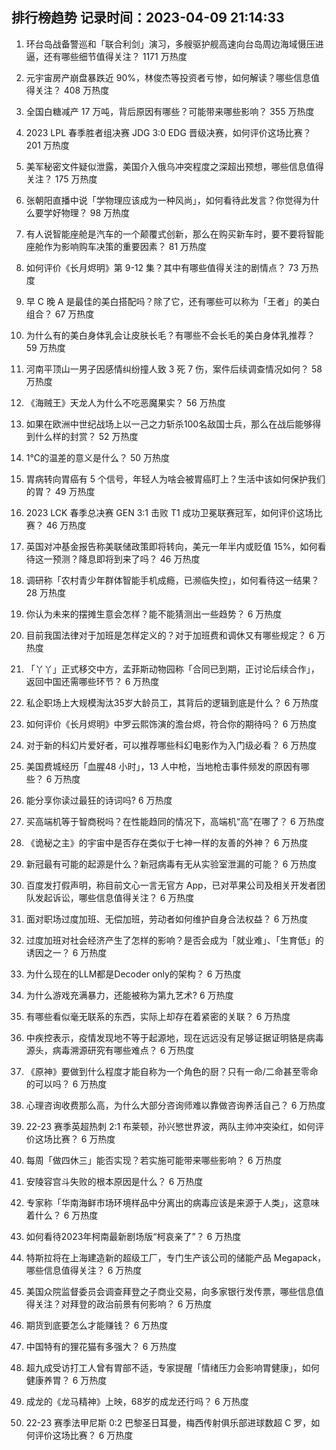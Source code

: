 
## 排行榜趋势 记录时间：2023-04-09 21:14:33
  
  1. 环台岛战备警巡和「联合利剑」演习，多艘驱护舰高速向台岛周边海域慑压进逼，还有哪些细节值得关注？ 1171 万热度
    
  2. 元宇宙房产崩盘暴跌近 90%，林俊杰等投资者亏惨，如何解读？哪些信息值得关注？ 408 万热度
    
  3. 全国白糖减产 17 万吨，背后原因有哪些？可能带来哪些影响？ 355 万热度
    
  4. 2023 LPL 春季胜者组决赛 JDG 3:0 EDG 晋级决赛，如何评价这场比赛？ 201 万热度
    
  5. 美军秘密文件疑似泄露，美国介入俄乌冲突程度之深超出预想，哪些信息值得关注？ 175 万热度
    
  6. 张朝阳直播中说「学物理应该成为一种风尚」，如何看待此发言？你觉得为什么要学好物理？ 98 万热度
    
  7. 有人说智能座舱是汽车的一个颠覆式创新，那么在购买新车时，要不要将智能座舱作为影响购车决策的重要因素？ 81 万热度
    
  8. 如何评价《长月烬明》第 9-12 集？其中有哪些值得关注的剧情点？ 73 万热度
    
  9. 早 C 晚 A 是最佳的美白搭配吗？除了它，还有哪些可以称为「王者」的美白组合？ 67 万热度
    
  10. 为什么有的美白身体乳会让皮肤长毛？有哪些不会长毛的美白身体乳推荐？ 59 万热度
    
  11. 河南平顶山一男子因感情纠纷撞人致 3  死 7 伤，案件后续调查情况如何？ 58 万热度
    
  12. 《海贼王》天龙人为什么不吃恶魔果实？ 56 万热度
    
  13. 如果在欧洲中世纪战场上以一己之力斩杀100名敌国士兵，那么在战后能够得到什么样的封赏？ 52 万热度
    
  14. 1℃的温差的意义是什么？ 50 万热度
    
  15. 胃病转向胃癌有 5 个信号，年轻人为啥会被胃癌盯上？生活中该如何保护我们的胃？ 49 万热度
    
  16. 2023 LCK 春季总决赛 GEN 3:1 击败 T1 成功卫冕联赛冠军，如何评价这场比赛？ 46 万热度
    
  17. 英国对冲基金报告称美联储政策即将转向，美元一年半内或贬值 15%，如何看待这一预测？降息即将到来了吗？ 46 万热度
    
  18. 调研称「农村青少年群体智能手机成瘾，已濒临失控」，如何看待这一结果？ 28 万热度
    
  19. 你认为未来的摆摊生意会怎样？能不能猜测出一些趋势？ 6 万热度
    
  20. 目前我国法律对于加班是怎样定义的？对于加班费和调休又有哪些规定？ 6 万热度
    
  21. 「丫丫」正式移交中方，孟菲斯动物园称「合同已到期，正讨论后续合作」，返回中国还需哪些环节？ 6 万热度
    
  22. 私企职场上大规模淘汰35岁大龄员工，其背后的逻辑到底是什么？ 6 万热度
    
  23. 如何评价《长月烬明》中罗云熙饰演的澹台烬，符合你的期待吗？ 6 万热度
    
  24. 对于新的科幻片爱好者，可以推荐哪些科幻电影作为入门级必看？ 6 万热度
    
  25. 美国费城经历「血腥48 小时」，13 人中枪，当地枪击事件频发的原因有哪些？ 6 万热度
    
  26. 能分享你读过最狂的诗词吗? 6 万热度
    
  27. 买高端机等于智商税吗？在性能趋同的情况下，高端机“高”在哪了？ 6 万热度
    
  28. 《诡秘之主》的宇宙中是否存在类似于七神一样的友善的外神？ 6 万热度
    
  29. 新冠最有可能的起源是什么？新冠病毒有无从实验室泄漏的可能？ 6 万热度
    
  30. 百度发打假声明，称目前文心一言无官方 App，已对苹果公司及相关开发者团队发起诉讼，哪些信息值得关注？ 6 万热度
    
  31. 面对职场过度加班、无偿加班，劳动者如何维护自身合法权益？ 6 万热度
    
  32. 过度加班对社会经济产生了怎样的影响？是否会成为「就业难」、「生育低」的诱因之一？ 6 万热度
    
  33. 为什么现在的LLM都是Decoder only的架构？ 6 万热度
    
  34. 为什么游戏充满暴力，还能被称为第九艺术? 6 万热度
    
  35. 有哪些看似毫无联系的东西，实际上却存在着紧密的关联？ 6 万热度
    
  36. 中疾控表示，疫情发现地不等于起源地，现在远远没有足够证据证明貉是病毒源头，病毒溯源研究有哪些难点？ 6 万热度
    
  37. 《原神》要做到什么程度才能自称为一个角色的厨？只有一命/二命甚至零命的可以吗？ 6 万热度
    
  38. 心理咨询收费那么高，为什么大部分咨询师难以靠做咨询养活自己？ 6 万热度
    
  39. 22-23 赛季英超热刺 2:1 布莱顿，孙兴慜世界波，两队主帅冲突染红，如何评价这场比赛？ 6 万热度
    
  40. 每周「做四休三」能否实现？若实施可能带来哪些影响？ 6 万热度
    
  41. 安陵容宫斗失败的根本原因是什么？ 6 万热度
    
  42. 专家称「华南海鲜市场环境样品中分离出的病毒应该是来源于人类」，这意味着什么？ 6 万热度
    
  43. 如何看待2023年柯南最新剧场版“柯哀亲了”？ 6 万热度
    
  44. 特斯拉将在上海建造新的超级工厂，专门生产该公司的储能产品 Megapack，哪些信息值得关注？ 6 万热度
    
  45. 美国众院监督委员会调查拜登之子商业交易，向多家银行发传票，哪些信息值得关注？对拜登的政治前景有何影响？ 6 万热度
    
  46. 期货到底要怎么才能赚钱？ 6 万热度
    
  47. 中国特有的狸花猫有多强大？ 6 万热度
    
  48. 超九成受访打工人曾有胃部不适，专家提醒「情绪压力会影响胃健康」，如何健康养胃？ 6 万热度
    
  49. 成龙的《龙马精神》上映，68岁的成龙还行吗？ 6 万热度
    
  50. 22-23 赛季法甲尼斯 0:2 巴黎圣日耳曼，梅西传射俱乐部进球数超 C 罗，如何评价这场比赛？ 6 万热度
    